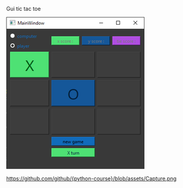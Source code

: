 Gui tic tac toe

![Screenshot](.\Capture.PNG)

https://github.com/github/{python-course}/blob/assets/Capture.png
